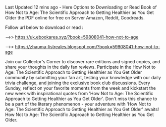 Last Updated 12 mins ago - Here Options to Downloading or Read Book of How Not to Age: The Scientific Approach to Getting Healthier as You Get Older the PDF online for free on Server Amazon, Reddit, Goodreads.
 
Follow url below to download or read :
 
-->> https://uk.ebookarea.xyz/?book=59808041-how-not-to-age
 
-->> https://zhauma-listreales.blogspot.com/?book=59808041-how-not-to-age
 
Join our Collector's Corner to discover rare editions and signed copies, and share your thoughts in the daily fan reviews.
Participate in the How Not to Age: The Scientific Approach to Getting Healthier as You Get Older community by submitting your fan art, testing your knowledge with our daily trivia challenge, and joining the exclusive book club discussions.
Every Sunday, reflect on your favorite moments from the week and kickstart the new week with inspirational quotes from 'How Not to Age: The Scientific Approach to Getting Healthier as You Get Older'. Don't miss this chance to be a part of the literary phenomenon - your adventure with 'How Not to Age: The Scientific Approach to Getting Healthier as You Get Older' awaits! How Not to Age: The Scientific Approach to Getting Healthier as You Get Older.
